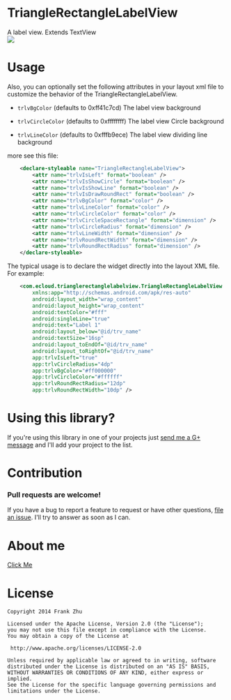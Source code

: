 TriangleRectangleLabelView
==========================

A label view. Extends TextView
<br>
![](https://raw.githubusercontent.com/Frank-Zhu/TriangleRectangleLabelView/master/art/art.png)

Usage
============
Also, you can optionally set the following attributes in your layout xml file to customize the behavior
of the TriangleRectangleLabelView.

 * `trlvBgColor` (defaults to 0xff41c7cd)
 The label view background

 * `trlvCircleColor` (defaults to 0xffffffff)
 The label view Circle background

 * `trlvLineColor` (defaults to 0xfffb9ece)
 The label view dividing line background

 more see this file:
```xml
	<declare-styleable name="TriangleRectangleLabelView">
        <attr name="trlvIsLeft" format="boolean" />
        <attr name="trlvIsShowCircle" format="boolean" />
        <attr name="trlvIsShowLine" format="boolean" />
        <attr name="trlvIsDrawRoundRect" format="boolean" />
        <attr name="trlvBgColor" format="color" />
        <attr name="trlvLineColor" format="color" />
        <attr name="trlvCircleColor" format="color" />
        <attr name="trlvCircleSpaceRectangle" format="dimension" />
        <attr name="trlvCircleRadius" format="dimension" />
        <attr name="trlvLineWidth" format="dimension" />
        <attr name="trlvRoundRectWidth" format="dimension" />
        <attr name="trlvRoundRectRadius" format="dimension" />
    </declare-styleable>
```

The typical usage is to declare the widget directly into the layout XML file. For example:
```xml
	<com.ecloud.trianglerectanglelabelview.TriangleRectangleLabelView
        xmlns:app="http://schemas.android.com/apk/res-auto"
        android:layout_width="wrap_content"
        android:layout_height="wrap_content"
        android:textColor="#fff"
        android:singleLine="true"
        android:text="Label 1"
        android:layout_below="@id/trv_name"
        android:textSize="16sp"
        android:layout_toEndOf="@id/trv_name"
        android:layout_toRightOf="@id/trv_name"
        app:trlvIsLeft="true"
        app:trlvCircleRadius="4dp"
        app:trlvBgColor="#ff000000"
        app:trlvCircleColor="#ffffff"
        app:trlvRoundRectRadius="12dp"
        app:trlvRoundRectWidth="10dp" />
```


Using this library?
============
If you're using this library in one of your projects just [send me a G+ message](https://plus.google.com/u/0/108962319538026346008/posts/p/pub) and I'll add your project to the list.

Contribution
============
### Pull requests are welcome!

If you have a bug to report a feature to request or have other questions, [file an issue](https://github.com/Frank-Zhu/TriangleRectangleLabelView/issues). I'll try to answer as soon as I can.

About me
============
[Click Me](http://frank-zhu.github.io/about.html)

License
============

    Copyright 2014 Frank Zhu

	Licensed under the Apache License, Version 2.0 (the "License");
	you may not use this file except in compliance with the License.
	You may obtain a copy of the License at

     http://www.apache.org/licenses/LICENSE-2.0

	Unless required by applicable law or agreed to in writing, software
	distributed under the License is distributed on an "AS IS" BASIS,
	WITHOUT WARRANTIES OR CONDITIONS OF ANY KIND, either express or implied.
	See the License for the specific language governing permissions and
	limitations under the License.
